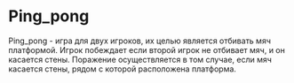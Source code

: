 # Ping_pong
Ping_pong - игра для двух игроков, их целью является отбивать мяч платформой. Игрок побеждает если второй игрок не отбивает мяч, и он касается стены. Поражение осуществляется в том случае, если мяч касается стены, рядом с которой расположена платформа.
